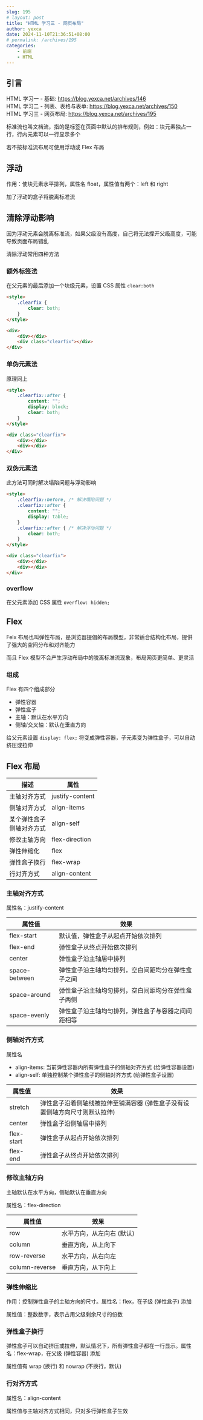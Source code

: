 ```yaml
---
slug: 195
# layout: post
title: "HTML 学习三 - 网页布局"
author: yexca
date: 2024-11-10T21:36:51+08:00
# permalink: /archives/195
categories:
    - 前端
    - HTML
---
```


## 引言

HTML 学习一 - 基础: <https://blog.yexca.net/archives/146>  
HTML 学习二 - 列表、表格与表单: <https://blog.yexca.net/archives/150>  
HTML 学习三 - 网页布局: <https://blog.yexca.net/archives/195>

标准流也叫文档流，指的是标签在页面中默认的排布规则，例如：块元素独占一行，行内元素可以一行显示多个

若不按标准流布局可使用浮动或 Flex 布局

## 浮动

作用：使块元素水平排列，属性名 float，属性值有两个：left 和 right

加了浮动的盒子将脱离标准流

## 清除浮动影响

因为浮动元素会脱离标准流，如果父级没有高度，自己将无法撑开父级高度，可能导致页面布局错乱

清除浮动常用四种方法

### 额外标签法

在父元素的最后添加一个块级元素，设置 CSS 属性 `clear:both`

```html
<style>
    .clearfix {
        clear: both;
    }
</style>

<div>
    <div></div>
    <div class="clearfix"></div>
</div>
```

### 单伪元素法

原理同上

```html
<style>
	.clearfix::after {
    	content: "";
    	display: block;
    	clear: both;
	}
</style>

<div class="clearfix">
    <div></div>
    <div></div>
</div>
```

### 双伪元素法

此方法可同时解决塌陷问题与浮动影响

```html
<style>
	.clearfix::before, /* 解决塌陷问题 */
	.clearfix::after {
        content: "";
        display: table;
    }
    .clearfix::after { /* 解决浮动问题 */
        clear: both;
    }
</style>

<div class="clearfix">
    <div></div>
    <div></div>
</div>
```

### overflow

在父元素添加 CSS 属性 `overflow: hidden;`

## Flex

Felx 布局也叫弹性布局，是浏览器提倡的布局模型，非常适合结构化布局，提供了强大的空间分布和对齐能力

而且 Flex 模型不会产生浮动布局中的脱离标准流现象，布局网页更简单、更灵活

### 组成

Flex 有四个组成部分

* 弹性容器
* 弹性盒子
* 主轴：默认在水平方向
* 侧轴/交叉轴：默认在垂直方向

给父元素设置 `display: flex;` 将变成弹性容器，子元素变为弹性盒子，可以自动挤压或拉伸

## Flex 布局

| 描述                           | 属性            |
| ------------------------------ | --------------- |
| 主轴对齐方式                   | justify-content |
| 侧轴对齐方式                   | align-items     |
| 某个弹性盒子<br />侧轴对齐方式 | align-self      |
| 修改主轴方向                   | flex-direction  |
| 弹性伸缩化                     | flex            |
| 弹性盒子换行                   | flex-wrap       |
| 行对齐方式                     | align-content   |

### 主轴对齐方式

属性名：justify-content

| 属性值        | 效果                                               |
| ------------- | -------------------------------------------------- |
| flex-start    | 默认值，弹性盒子从起点开始依次排列                 |
| flex-end      | 弹性盒子从终点开始依次排列                         |
| center        | 弹性盒子沿主轴居中排列                             |
| space-between | 弹性盒子沿主轴均匀排列，空白间距均分在弹性盒子之间 |
| space-around  | 弹性盒子沿主轴均匀排列，空白间距均分在弹性盒子两侧 |
| space-evenly  | 弹性盒子沿主轴均匀排列，弹性盒子与容器之间间距相等 |

### 侧轴对齐方式

属性名

* align-items: 当前弹性容器内所有弹性盒子的侧轴对齐方式 (给弹性容器设置)
* align-self: 单独控制某个弹性盒子的侧轴对齐方式 (给弹性盒子设置)

| 属性值     | 效果                                                         |
| ---------- | ------------------------------------------------------------ |
| stretch    | 弹性盒子沿着侧轴线被拉伸至铺满容器 (弹性盒子没有设置侧轴方向尺寸则默认拉伸) |
| center     | 弹性盒子沿侧轴居中排列                                       |
| flex-start | 弹性盒子从起点开始依次排列                                   |
| flex-end   | 弹性盒子从终点开始依次排列                                   |

### 修改主轴方向

主轴默认在水平方向，侧轴默认在垂直方向

属性名：flex-direction

| 属性值         | 效果                      |
| -------------- | ------------------------- |
| row            | 水平方向，从左向右 (默认) |
| column         | 垂直方向，从上向下        |
| row-reverse    | 水平方向，从右向左        |
| column-reverse | 垂直方向，从下向上        |

### 弹性伸缩比

作用：控制弹性盒子的主轴方向的尺寸。属性名：flex，在子级 (弹性盒子) 添加

属性值：整数数字，表示占用父级剩余尺寸的份数

### 弹性盒子换行

弹性盒子可以自动挤压或拉伸，默认情况下，所有弹性盒子都在一行显示。属性名：flex-wrap，在父级 (弹性容器) 添加

属性值有 wrap (换行) 和 nowrap (不换行，默认)

### 行对齐方式

属性名：align-content

属性值与主轴对齐方式相同，只对多行弹性盒子生效